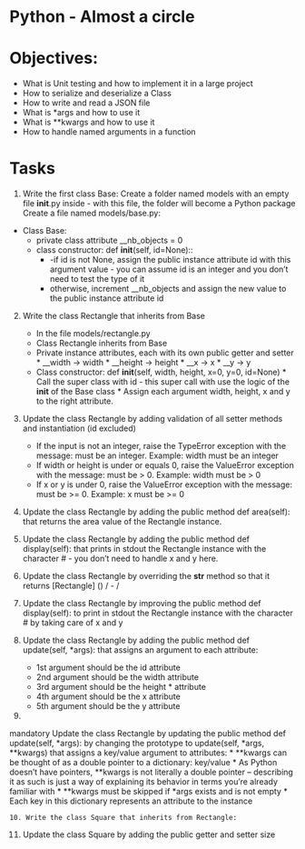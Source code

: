 # Python - Almost a circle

# Objectives:

* What is Unit testing and how to implement it in a large project
* How to serialize and deserialize a Class
* How to write and read a JSON file
* What is *args and how to use it
* What is **kwargs and how to use it
* How to handle named arguments in a function

# Tasks

1. Write the first class Base:
Create a folder named models with an empty file __init__.py inside - with this file, the folder will become a Python package
Create a file named models/base.py:
 * Class Base:
    * private class attribute __nb_objects = 0
    * class constructor: def __init__(self, id=None)::
        * -if id is not None, assign the public instance attribute id with this argument value - you can assume id is an integer and you don’t need to test the type of it
        * otherwise, increment __nb_objects and assign the new value to the public instance attribute id

2. Write the class Rectangle that inherits from Base
    * In the file models/rectangle.py
    * Class Rectangle inherits from Base
    * Private instance attributes, each with its own public getter and setter
            * __width -> width
            * __height -> height
            * __x -> x
            * __y -> y
    * Class constructor: def __init__(self, width, height, x=0, y=0, id=None)
            * Call the super class with id - this super call with use the logic of the __init__ of the Base class
            * Assign each argument width, height, x and y to the right attribute.

3. Update the class Rectangle by adding validation of all setter methods and instantiation (id excluded)
    * If the input is not an integer, raise the TypeError exception with the message: <name of the attribute> must be an integer. Example: width must be an integer
    * If width or height is under or equals 0, raise the ValueError exception with the message: <name of the attribute> must be > 0. Example: width must be > 0
    * If x or y is under 0, raise the ValueError exception with the message: <name of the attribute> must be >= 0. Example: x must be >= 0

4. Update the class Rectangle by adding the public method def area(self): that returns the area value of the Rectangle instance.

5. Update the class Rectangle by adding the public method def display(self): that prints in stdout the Rectangle instance with the character # - you don’t need to handle x and y here.

6. Update the class Rectangle by overriding the __str__ method so that it returns [Rectangle] (<id>) <x>/<y> - <width>/<height>

7. Update the class Rectangle by improving the public method def display(self): to print in stdout the Rectangle instance with the character # by taking care of x and y

8. Update the class Rectangle by adding the public method def update(self, *args): that assigns an argument to each attribute:
    * 1st argument should be the id attribute
    * 2nd argument should be the width attribute
    * 3rd argument should be the height   * attribute
    * 4th argument should be the x attribute
    * 5th argument should be the y attribute

9. 
mandatory
Update the class Rectangle by updating the public method def update(self, *args): by changing the prototype to update(self, *args, **kwargs) that assigns a key/value argument to attributes:
    * **kwargs can be thought of as a double pointer to a dictionary: key/value
        * As Python doesn’t have pointers, **kwargs is not literally a double pointer – describing it as such is just a way of explaining its behavior in terms you’re already familiar with
    * **kwargs must be skipped if *args exists and is not empty
    * Each key in this dictionary represents an attribute to the instance

    10. Write the class Square that inherits from Rectangle:

11. Update the class Square by adding the public getter and setter size
